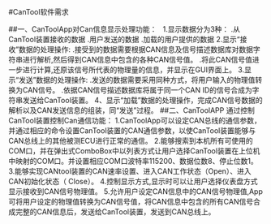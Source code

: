#CanTool软件需求

##一、CanToolApp对Can信息显示处理功能：  
1.显示数据分为3种：
.从CanTool装置接收的数据
.用户发送的数据
.加载的用户提供的数据
2.显示“接收”数据的处理操作:
.接受到的数据需要根据CAN信息及信号描述数据库对数据字符串进行解析,然后得到CAN信息中包含的各种CAN信号值。
.将此CAN信号值进一步进行计算,还原该信号所代表的物理量的信息，并显示在GUI界面上。
3.显示“发送”数据的处理操作:
.发送的数据需要采用同种方式，将用户输入的物理值转换为CAN信号。
.依据CAN信号描述数据库将属于同一个CAN ID的信号合成为字符串发送给CanTool装置。 4、显示“加载”数据的处理操作，完成CAN信号数据的解析以及CAN发送信息的组装，同“发送”过程。
##二、CanToolAPP 通过控制CanTool装置控制Can通信功能：
1.CanToolApp可以设定CAN总线的通信参数，并通过相应的命令设置CanTool装置的CAN通信参数，以使CanTool装置能够与CAN总线上的其他被测ECU进行正常的通信。
2.能够搜索到本机所有可使用的COM口，并在弹出式ComboBox中以列表方式让用户选择CanTool装置在上位机中映射的COM口。并设置相应COM口波特率115200、数据位数8、停止位数1。
3.能够实现CANtool装置的CAN速率设置、进入CAN工作状态（Open）、进入CAN初始化状态（ Close）。
4.控制显示方式,显示时可以让用户选择仪表盘方式显示接收到CAN信号物理值。
5.允许用户设定CAN信息中的CAN信号物理值,App可将用户设定的物理值转换为CAN信号值，将CAN信息中包含的所有CAN信号合成完整的CAN信息后，发送给CanTool装置，发送到CAN总线上。
